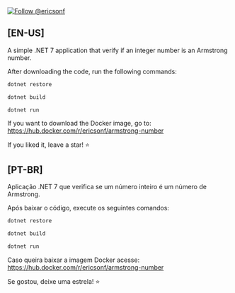 <a href="https://twitter.com/intent/follow?screen_name=ericsonf">
  <img src="https://img.shields.io/twitter/follow/ericsonf.svg?label=Follow%20@ericsonf" alt="Follow @ericsonf" />
</a>

## [EN-US]
A simple .NET 7 application that verify if an integer number is an Armstrong number.

After downloading the code, run the following commands:
```powershell
dotnet restore

dotnet build

dotnet run
```

If you want to download the Docker image, go to: https://hub.docker.com/r/ericsonf/armstrong-number

If you liked it, leave a star! :star:

## [PT-BR]
Aplicação .NET 7 que verifica se um número inteiro é um número de Armstrong.

Após baixar o código, execute os seguintes comandos: 
```powershell
dotnet restore

dotnet build

dotnet run
```

Caso queira baixar a imagem Docker acesse: https://hub.docker.com/r/ericsonf/armstrong-number

Se gostou, deixe uma estrela! :star:
